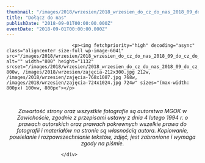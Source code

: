 ```yaml
---
thumbnail: "/images/2018/wrzesien/2018_wrzesien_do_cz_do_nas_2018_09_do_cz_do_nas_zajęcia.jpg"
title: "Dołącz do nas"
publishDate: "2018-09-01T00:00:00.000Z"
eventDate: "2018-09-01T00:00:00.000Z"
---
```


<div class="entry-content">
							
							<p><img fetchpriority="high" decoding="async" class="aligncenter size-full wp-image-6041" src="/images/2018/wrzesien/2018_wrzesien_do_cz_do_nas_2018_09_do_cz_do_nas_zajęcia.jpg" alt="" width="800" height="1132" srcset="/images/2018/wrzesien/2018_wrzesien_do_cz_do_nas_2018_09_do_cz_do_nas_zajęcia.jpg 800w, /images/2018/wrzesien/zajęcia-212x300.jpg 212w, /images/2018/wrzesien/zajęcia-768x1087.jpg 768w, /images/2018/wrzesien/zajęcia-724x1024.jpg 724w" sizes="(max-width: 800px) 100vw, 800px"></p>
<p>&nbsp;</p>
<p style="text-align: center;"><em>Zawartość strony oraz wszystkie fotografie są autorstwa MGOK w Zawichoście, zgodnie z przepisami ustawy z dnia 4 lutego 1994 r. o prawach autorskich oraz prawach pokrewnych wszelkie prawa do fotografii i materiałów na stronie są własnością autora. Kopiowanie, powielanie i rozpowszechnianie tekstów, zdjęć, jest zabronione i wymaga zgody na piśmie.</em></p>
						
						</div>
